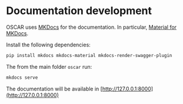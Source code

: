 # Documentation development

OSCAR uses [MKDocs](https://www.mkdocs.org) for the documentation. In particular, [Material for MKDocs](https://squidfunk.github.io/mkdocs-material/).

Install the following dependencies:

```sh
pip install mkdocs mkdocs-material mkdocs-render-swagger-plugin
```

The from the main folder `oscar` run:

```sh
mkdocs serve
```

The documentation will be available in [http://127.0.0.1:8000](http://127.0.0.1:8000)
